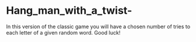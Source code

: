 # Hang_man_with_a_twist-
In this version of the classic game you will have a chosen number of tries to each letter of a given random word. Good luck!

